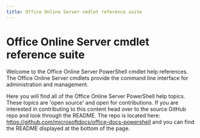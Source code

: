 ```yaml
---
title: Office Online Server cmdlet reference suite
---
```


# Office Online Server cmdlet reference suite
Welcome to the Office Online Server PowerShell cmdlet help references. The Office Online Server cmdlets provide the command line interface for administration and management.

Here you will find all of the Office Online Server PowerShell help topics. These topics are 'open source' and open for contributions. If you are interested in contributing to this content head over to the source GitHub repo and look through the README.
The repo is located here: https://github.com/microsoftdocs/office-docs-powershell and you can find the README displayed at the bottom of the page.
